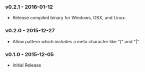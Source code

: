 ### v0.2.1 - 2016-01-12

- Release compiled binary for Windows, OSX, and Linux.

### v0.2.0 - 2015-12-27

- Allow pattern which includes a meta character like "(" and "|".

### v0.1.0 - 2015-12-05

- Initial Release

